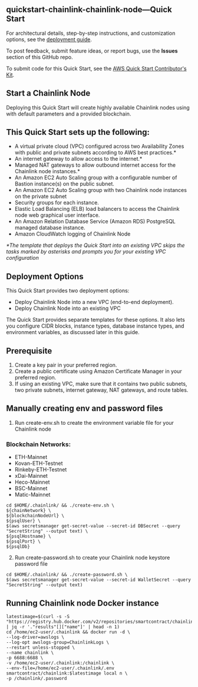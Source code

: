 ## quickstart-chainlink-chainlink-node—Quick Start

For architectural details, step-by-step instructions, and customization options, see the [deployment guide](https://aws-quickstart.github.io/quickstart-chainlink-chainlink-node/).

To post feedback, submit feature ideas, or report bugs, use the **Issues** section of this GitHub repo.

To submit code for this Quick Start, see the [AWS Quick Start Contributor's Kit](https://aws-quickstart.github.io/).

## Start a Chainlink Node

Deploying this Quick Start will create highly available Chainlink nodes using with default parameters and a provided blockchain.

## This Quick Start sets up the following:

- A virtual private cloud (VPC) configured across two Availability Zones with public and private subnets according to AWS best practices.\*
- An internet gateway to allow access to the internet.\*
- Managed NAT gateways to allow outbound internet access for the Chainlink node instances.\*
- An Amazon EC2 Auto Scaling group with a configurable number of Bastion instance(s) on the public subnet.
- An Amazon EC2 Auto Scaling group with two Chainlink node instances on the private subnet
- Security groups for each instance.
- Elastic Load Balancing (ELB) load balancers to access the Chainlink node web graphical user interface.
- An Amazon Relation Database Service (Amazon RDS) PostgreSQL managed database instance.
- Amazon CloudWatch logging of Chainlink Node

_\*The template that deploys the Quick Start into an existing VPC skips the tasks marked by asterisks and prompts you for your existing VPC configuration_

## Deployment Options

This Quick Start provides two deployment options:

- Deploy Chainlink Node into a new VPC (end-to-end deployment).
- Deploy Chainlink Node into an existing VPC

The Quick Start provides separate templates for these options. It also lets you configure
CIDR blocks, instance types, database instance types, and environment variables, as discussed later in this guide.

## Prerequisite

1. Create a key pair in your preferred region.
2. Create a public certificate using Amazon Certificate Manager in your preferred region.
3. If using an existing VPC, make sure that it contains two public subnets, two private subnets, internet gateway, NAT gateways, and route tables.

## Manually creating env and password files

1. Run create-env.sh to create the environment variable file for your Chainlink node

### Blockchain Networks:

- ETH-Mainnet
- Kovan-ETH-Testnet
- Rinkeby-ETH-Testnet
- xDai-Mainnet
- Heco-Mainnet
- BSC-Mainnet
- Matic-Mainnet

```
cd $HOME/.chainlink/ && ./create-env.sh \
${chainNetwork} \
${blockchainNodeUrl} \
${psqlUser} \
$(aws secretsmanager get-secret-value --secret-id DBSecret --query "SecretString" --output text) \
${psqlHostname} \
${psqlPort} \
${psqlDb}
```

2. Run create-password.sh to create your Chainlink node keystore password file

```
cd $HOME/.chainlink/ && ./create-password.sh \
$(aws secretsmanager get-secret-value --secret-id WalletSecret --query "SecretString" --output text)
```

## Running Chainlink node Docker instance

```
latestimage=$(curl -s -S "https://registry.hub.docker.com/v2/repositories/smartcontract/chainlink/tags/" | jq -r '."results"[]["name"]' | head -n 1)
cd /home/ec2-user/.chainlink && docker run -d \
--log-driver=awslogs \
--log-opt awslogs-group=ChainlinkLogs \
--restart unless-stopped \
--name chainlink \
-p 6688:6688 \
-v /home/ec2-user/.chainlink:/chainlink \
--env-file=/home/ec2-user/.chainlink/.env  smartcontract/chainlink:$latestimage local n \
-p /chainlink/.password
```
